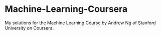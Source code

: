 # Machine-Learning-Coursera

My solutions for the Machine Learning Course by Andrew Ng of Stanford University on Coursera.
